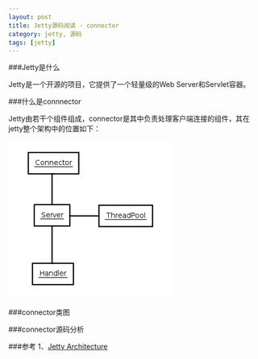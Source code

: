 ```yaml
---
layout: post
title: Jetty源码阅读 - connector
category: jetty, 源码
tags: [jetty]
---
```


###Jetty是什么

Jetty是一个开源的项目，它提供了一个轻量级的Web Server和Servlet容器。

###什么是connnector

Jetty由若干个组件组成，connector是其中负责处理客户端连接的组件，其在jetty整个架构中的位置如下：

![jetty-high-level-architecture](/assets/images/jetty-high-level-architecture.png)

###connector类图

###connector源码分析

###参考
1、[Jetty Architecture](http://www.eclipse.org/jetty/documentation/current/architecture.html#basic-architecture)

